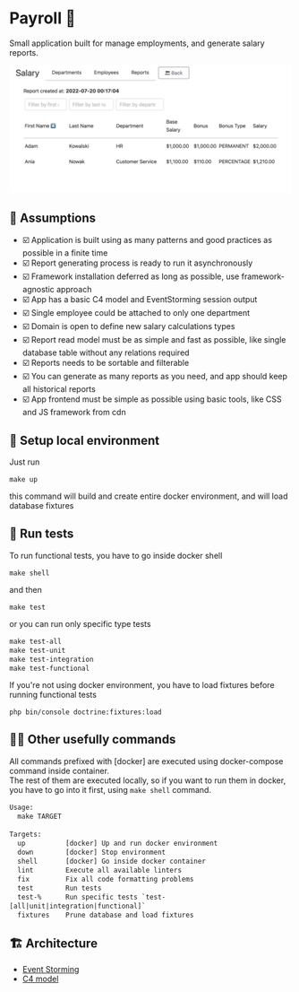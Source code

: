 # Payroll 💸

Small application built for manage employments, and generate salary reports.

![Application interface](docs/assets/app.png)

## 📝 Assumptions

- ☑️ Application is built using as many patterns and good practices as possible in a finite time
- ☑️ Report generating process is ready to run it asynchronously
- ☑️ Framework installation deferred as long as possible, use framework-agnostic approach
- ☑️ App has a basic C4 model and EventStorming session output
- ☑️ Single employee could be attached to only one department 
- ☑️ Domain is open to define new salary calculations types
- ☑️ Report read model must be as simple and fast as possible, like single database table without any relations required
- ☑️ Reports needs to be sortable and filterable
- ☑️ You can generate as many reports as you need, and app should keep all historical reports
- ☑️ App frontend must be simple as possible using basic tools, like CSS and JS framework from cdn

## 🚀 Setup local environment

Just run

```shell
make up
```

this command will build and create entire docker environment, and will load database fixtures

## 🧪 Run tests

To run functional tests, you have to go inside docker shell

```shell
make shell
```

and then

```shell
make test
```

or you can run only specific type tests

```shell
make test-all
make test-unit
make test-integration
make test-functional
```

If you're not using docker environment, you have to load fixtures before running functional tests

```shell
php bin/console doctrine:fixtures:load
```

## 🧑‍🚀 Other usefully commands

All commands prefixed with [docker] are executed using docker-compose command inside container.  
The rest of them are executed locally, so if you want to run them in docker, you have to go into it first, using `make shell` command.

```shell
Usage:
  make TARGET

Targets:
  up          [docker] Up and run docker environment
  down        [docker] Stop environment
  shell       [docker] Go inside docker container
  lint        Execute all available linters
  fix         Fix all code formatting problems
  test        Run tests
  test-%      Run specific tests `test-[all|unit|integration|functional]`
  fixtures    Prune database and load fixtures
```

## 🏗️ Architecture

- [Event Storming](./docs/EventStorming.md)
- [C4 model](./docs/C4-model.md)
